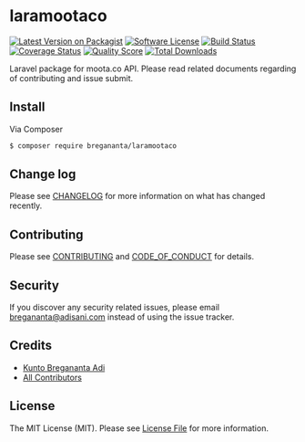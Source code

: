 # laramootaco

[![Latest Version on Packagist][ico-version]][link-packagist]
[![Software License][ico-license]](LICENSE.md)
[![Build Status][ico-travis]][link-travis]
[![Coverage Status][ico-scrutinizer]][link-scrutinizer]
[![Quality Score][ico-code-quality]][link-code-quality]
[![Total Downloads][ico-downloads]][link-downloads]

Laravel package for moota.co API. Please read related documents regarding of contributing and issue submit.

## Install

Via Composer

``` bash
$ composer require bregananta/laramootaco
```

## Change log

Please see [CHANGELOG](CHANGELOG.md) for more information on what has changed recently.

## Contributing

Please see [CONTRIBUTING](CONTRIBUTING.md) and [CODE_OF_CONDUCT](CODE_OF_CONDUCT.md) for details.

## Security

If you discover any security related issues, please email bregananta@adisani.com instead of using the issue tracker.

## Credits

- [Kunto Bregananta Adi][link-author]
- [All Contributors][link-contributors]

## License

The MIT License (MIT). Please see [License File](LICENSE.md) for more information.

[ico-version]: https://img.shields.io/packagist/v/bregananta/laramootaco.svg?style=flat-square
[ico-license]: https://img.shields.io/badge/license-MIT-brightgreen.svg?style=flat-square
[ico-travis]: https://img.shields.io/travis/bregananta/laramootaco/master.svg?style=flat-square
[ico-scrutinizer]: https://img.shields.io/scrutinizer/coverage/g/bregananta/laramootaco.svg?style=flat-square
[ico-code-quality]: https://img.shields.io/scrutinizer/g/bregananta/laramootaco.svg?style=flat-square
[ico-downloads]: https://img.shields.io/packagist/dt/bregananta/laramootaco.svg?style=flat-square

[link-packagist]: https://packagist.org/packages/bregananta/laramootaco
[link-travis]: https://travis-ci.org/bregananta/laramootaco
[link-scrutinizer]: https://scrutinizer-ci.com/g/bregananta/laramootaco/code-structure
[link-code-quality]: https://scrutinizer-ci.com/g/bregananta/laramootaco
[link-downloads]: https://packagist.org/packages/bregananta/laramootaco
[link-author]: https://github.com/bregananta
[link-contributors]: ../../contributors
